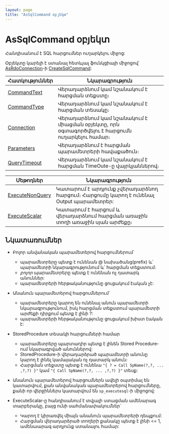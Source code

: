 ```yaml
---
layout: page
title: "AsSqlCommand օբյեկտ"
---
```


# AsSqlCommand օբյեկտ 

Հանդիսանում է SQL հարցումներ ուղարկելու միջոց:

Օբյեկտը կարելի է ստանալ հետևյալ ֆունկցիայի միջոցով՝ [AsRdoConnection](Functions/AsRdoConnection.html)-ի [CreateSqlCommand](Functions/AsRdoConnection/CreateSqlCommand.html):

| Հատկություններ | Նկարագրություն |
|--|--|
| [CommandText](AsSqlCommand/CommandText.md) | Վերադարձնում կամ նշանակում է հարցման տեքստը։ |
| [CommandType](AsSqlCommand/CommandType.md) | Վերադարձնում կամ նշանակում է հարցման տեսակը։ |
| [Connection](AsSqlCommand/Connection.md) | Վերադարձնում կամ նշանակում է միացման օբյեկտը, որն օգտագործվելու է հարցումն ուղարկելու համար։ |
| [Parameters](AsSqlCommand/Parameters.md) | Վերադարձնում է հարցման պարամետրերի հավաքածուն։ |
| [QueryTimeout](AsSqlCommand/QueryTimeout.md) | Վերադարձնում կամ նշանակում է հարցման TimeOute-ը վայրկյաններով։ |

| Մեթոդներ | Նկարագրություն |
|--|--|
| [ExecuteNonQuery](AsSqlCommand/ExecuteNonQuery.md) | Կատարում է արդյունք չվերադարձնող հարցում։ Հարցումը կարող է ունենալ Output պարամետրեր: |
| [ExecuteScalar](AsSqlCommand/ExecuteScalar.md) | Կատարում է հարցում և վերադարձնում հարցման առաջին տողի առաջին սյան արժեքը։  |

## Նկատառումներ
* Բոլոր անվանական պարամետերով հարցումներում` 
  * պարամետրերը պետք է ունենան @ նախածանց(prefix) և՛ պարամետրի նկարագրությունում և՛ հարցման տեքստում:
  * *բոլոր* պարամետրերը պետք է ունենան ոչ դատարկ անուններ:
  * պարամետրերի հերթականությունը ցուցակում էական չէ:

* Անանուն պարամետերով հարցումներում` 
  * պարամետրերը կարող են ունենալ անուն պարամետրի նկարագրությունում, իսկ հարցման տեքստում պարամետրի արժեքի դիրքում պետք է լինի ?:
  * պարամետրերի հերթականությունը ցուցակում խիստ էական է:

* StoredProcedure տեսակի հարցումների համար 
  * պարամետրերը պարտադիր պետք է լինեն Stored Procedure-ում նկարագրված անուններով: 
  * StoredProcedure-ի վերադարձրած պարամետրի անունը կարող է լինել կամայական ոչ դատարկ անուն:
  * Հարցման տեքստը պետք է ունենա `"{ ? = Call SpName(?,?, ... ,?,?) }"` կամ `"{ Call SpName(?,?, ... ,?,?) }"` տեսք:
* Անանուն պարամետերով հարցումներն ավելի օպտիմալ են կատարվում, քան անվանական պարամետրերով հարցումները, քանի որ վերջիններս կատարվում են `sp_executesql`-ի միջոցով: 

* ExecuteScalar-ը հանդիսանում է տվյալի ստացման ամենարագ տարբերակը, բայց ունի սահմանափակումներ`
  * Կարող է կիրառվել միայն անանուն պարամետրերի դեպքում:
  * Հարցման վերադարձրած տողերի քանակը պետք է լինի <= 1, ամենաարագ արդյունք ստանալու համար:
